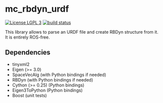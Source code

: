 mc_rbdyn_urdf
==

[![License LGPL 3](https://img.shields.io/badge/license-LGPLv3-green.svg)](http://www.gnu.org/licenses/lgpl-3.0.txt)
[![build status](https://gite.lirmm.fr/ci/projects/4/status.png?ref=master)](https://gite.lirmm.fr/ci/projects/4?ref=master)

This library allows to parse an URDF file and create RBDyn structure from it. It is entirely ROS-free.

Dependencies
--

- tinyxml2
- Eigen (>= 3.0)
- SpaceVecAlg (with Python bindings if needed)
- RBDyn (with Python bindings if needed)
- Cython (>= 0.25) (Python bindings)
- Eigen3ToPython (Python bindings)
- Boost (unit tests)
